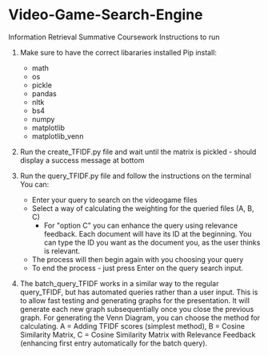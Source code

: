 # Video-Game-Search-Engine
Information Retrieval Summative Coursework 
Instructions to run

1. Make sure to have the correct libararies installed
    Pip install:
    - math
    - os
    - pickle
    - pandas
    - nltk 
    - bs4
    - numpy
    - matplotlib
    - matplotlib_venn

2. Run the create_TFIDF.py file and wait until the matrix is pickled - should display a success message at bottom

3. Run the query_TFIDF.py file and follow the instructions on the terminal
    You can:
    - Enter your query to search on the videogame files
    - Select a way of calculating the weighting for the queried files (A, B, C)
        - For "option C" you can enhance the query using relevance feedback. Each document will have its ID at the beginning. You can type the ID you want as the document you, as the user thinks is relevant.
    - The process will then begin again with you choosing your query
    - To end the process - just press Enter on the query search input.

4. The batch_query_TFIDF works in a similar way to the regular query_TFIDF, but has automated queries rather than a user input.
   This is to allow fast testing and generating graphs for the presentation. It will generate each new graph subsequentially once you close the previous graph. For generating the Venn Diagram, you can choose the method for calculating. A = Adding TFIDF scores (simplest method), B = Cosine Similarity Matrix, C = Cosine Similarity Matrix with Relevance Feedback (enhancing first entry automatically for the batch query). 

